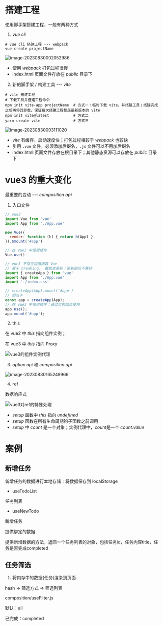 # 搭建工程

使用脚手架搭建工程，一般有两种方式

1. *vue cli*

```shell
# vue cli 搭建工程 --- webpack
vue create projectName
```

![image-20230830002052986](https://gitee.com/luying61/note-pic/raw/master/picture/image-20230830002052986.png)

- 使用 *webpack* 打包过程很慢
- index.html 页面文件存放在 *public* 目录下



2. 新的脚手架 / 构建工具 --- *vite*

```shell
# vite 搭建工程
# 下载工具并搭建工程命令
npm init vite-app projectName  # 方式一：临时下载 vite，并搭建工具；搭建完成之后再将其卸载，保证每次搭建工程都是最新版本的 vite
npm init vite@latest           # 方式二
yarn create vite               # 方式三
```

![image-20230830003111020](https://gitee.com/luying61/note-pic/raw/master/picture/image-20230830003111020.png)

- *vite* 有缓存，启动速度快；打包过程相较于 *webpack* 也较快
- 引用 `.vue` 文件，必须添加后缀名，`.js` 文件可以不用加后缀名
- index.html 页面文件存放在根目录下；其他静态资源可以存放在 *public* 目录下



# vue3 的重大变化

最重要的变动 --- *composition api*



1. 入口文件

```js
// vue2
import Vue from 'vue'
import App from './App.vue'

new Vue({
  render: function (h) { return h(App) },
}).$mount('#app')

// 在 vue2 中使用插件
Vue.use()
```



```js
// vue3 不存在构造函数 Vue
// 属于 breaking， 截断式更新；更新前后不兼容
import { createApp } from 'vue'  
import App from './App.vue'
import './index.css'

// createApp(App).mount('#app')
// 相当于
const app = createApp(App);
// 在 vue3 中使用插件；通过实例成员使用
app.use();
app.mount('#app');
```



2. this

在 vue2 中 *this* 指向组件实例；

在 vue3 中 *this* 指向 Proxy

![vue3的组件实例代理](https://gitee.com/luying61/note-pic/raw/master/picture/vue3%E7%9A%84%E7%BB%84%E4%BB%B6%E5%AE%9E%E4%BE%8B%E4%BB%A3%E7%90%86.jpg)

 

3. *option api* 和 *composition api*

  ![image-20230830165249966](https://gitee.com/luying61/note-pic/raw/master/picture/image-20230830165249966.png)



4. ref

数据响应式

![vue3对ref的特殊处理](https://gitee.com/luying61/note-pic/raw/master/picture/vue3%E5%AF%B9ref%E7%9A%84%E7%89%B9%E6%AE%8A%E5%A4%84%E7%90%86.jpg)

- *setup* 函数中 *this* 指向 *undefined*
- *setup* 函数在所有生命周期钩子函数之前调用
- *setup* 中 *count* 是一个对象；实例代理中，*count*是一个 *count.value*



# 案例

## 新增任务

新增任务的数据进行本地存储：将数据保存到 localStorage 

- useTodoList

任务列表

- useNewTodo

新增任务

提供绑定的数据

提供新增数据的方法，返回一个任务列表的对象，包括任务id，任务内容title，任务是否完成completed





 ## 任务筛选

1. 将内存中的数据(任务)渲染到页面

hash => 筛选方式 => 筛选列表

composition/useFilter.js

默认：all

已完成：completed
